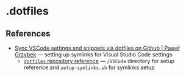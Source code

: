 # .dotfiles

## References

- [Sync VSCode settings and snippets via dotfiles on Github | Paweł Grzybek](https://pawelgrzybek.com/sync-vscode-settings-and-snippets-via-dotfiles-on-github/) — setting up symlinks for Visual Studio Code settings
  - [`dotfiles` repository reference](https://github.com/pawelgrzybek/dotfiles/tree/bf541e851e76dd3b4c12d8c7f9143c05b917af1d) — `/VSCode` directory for setup reference and `setup-symlinks.sh` for symlinks setup

